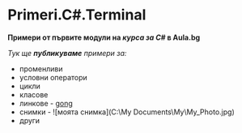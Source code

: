 # Primeri.C#.Terminal
**Примери от първите модули на _курса за C#_ в Aula.bg**

*Тук ще __публикуваме__ примери за:*

* променливи
* условни оператори
* цикли
* класове
* линкове - [gong](http://gong.bg)
* снимки - ![моята снимка](C:\My Documents\My\My_Photo.jpg)
* други